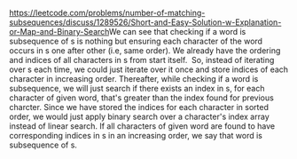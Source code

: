 https://leetcode.com/problems/number-of-matching-subsequences/discuss/1289526/Short-and-Easy-Solution-w-Explanation-or-Map-and-Binary-Search
​
​
We can see that checking if a word is subsequence of s is nothing but ensuring each character of the word occurs in s one after other (i.e, same order). We already have the ordering and indices of all characters in s from start itself.
​
So, instead of iterating over s each time, we could just iterate over it once and store indices of each character in increasing order. Thereafter, while checking if a word is subsequence, we will just search if there exists an index in s, for each character of given word, that's greater than the index found for previous charcter.
​
Since we have stored the indices for each character in sorted order, we would just apply binary search over a character's index array instead of linear search. If all characters of given word are found to have corresponding indices in s in an increasing order, we say that word is subsequence of s.